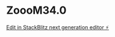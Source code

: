 # ZoooM34.0

[Edit in StackBlitz next generation editor ⚡️](https://stackblitz.com/~/github.com/ZoumClub/ZoooM34.0)